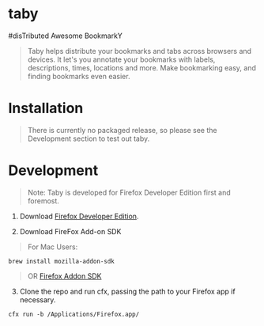taby
====

#disTributed Awesome BookmarkY

> Taby helps distribute your bookmarks and tabs across browsers and devices. It let's you annotate your bookmarks with labels, descriptions, times, locations and more. Make bookmarking easy, and finding bookmarks even easier.


Installation
============

> There is currently no packaged release, so please see the Development section to test out taby.


Development
===========
 
> Note: Taby is developed for Firefox Developer Edition first and foremost.

1. Download [Firefox Developer Edition](https://www.mozilla.org/en-US/firefox/developer/).

2. Download FireFox Add-on SDK

> For Mac Users:
```
brew install mozilla-addon-sdk
```

> OR [Firefox Addon SDK](https://developer.mozilla.org/en-US/Add-ons/SDK/Tutorials/Installation)

3. Clone the repo and run cfx, passing the path to your Firefox app if necessary.

```
cfx run -b /Applications/Firefox.app/
```
